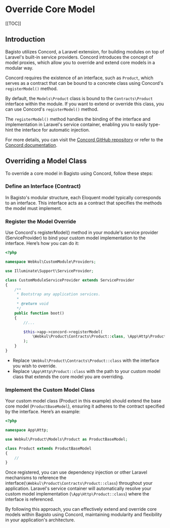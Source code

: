 # Override Core Model

[[TOC]]

## Introduction

Bagisto utilizes Concord, a Laravel extension, for building modules on top of Laravel's built-in service providers. Concord introduces the concept of model proxies, which allow you to override and extend core models in a modular way.

Concord requires the existence of an interface, such as `Product`, which serves as a contract that can be bound to a concrete class using Concord's `registerModel()` method.

By default, the `Models\Product` class is bound to the `Contracts\Product` interface within the module. If you want to extend or override this class, you can use Concord's `registerModel()` method.

The `registerModel()` method handles the binding of the interface and implementation in Laravel's service container, enabling you to easily type-hint the interface for automatic injection.

For more details, you can visit the [Concord GitHub repository](https://github.com/artkonekt/concord) or refer to the [Concord documentation](https://artkonekt.github.io/concord/#/).

## Overriding a Model Class

To override a core model in Bagisto using Concord, follow these steps:

### Define an Interface (Contract)

In Bagisto's modular structure, each Eloquent model typically corresponds to an interface. This interface acts as a contract that specifies the methods the model must implement.

### Register the Model Override

Use Concord's registerModel() method in your module's service provider (ServiceProvider) to bind your custom model implementation to the interface. Here’s how you can do it:

```php
<?php

namespace Webkul\CustomModule\Providers;

use Illuminate\Support\ServiceProvider;

class CustomModuleServiceProvider extends ServiceProvider
{
    /**
     * Bootstrap any application services.
     *
     * @return void
     */
    public function boot()
    {
        //...

        $this->app->concord->registerModel(
            \Webkul\Product\Contracts\Product::class, \App\Http\Product::class
        );
    }
}
```

- Replace `\Webkul\Product\Contracts\Product::class` with the interface you wish to override.
- Replace `\App\Http\Product::class` with the path to your custom model class that extends the core model you are overriding.

### Implement the Custom Model Class

Your custom model class (Product in this example) should extend the base core model (`ProductBaseModel`), ensuring it adheres to the contract specified by the interface. Here’s an example:

```php
<?php

namespace App\Http;

use Webkul\Product\Models\Product as ProductBaseModel;

class Product extends ProductBaseModel
{
    //
}
```

Once registered, you can use dependency injection or other Laravel mechanisms to reference the interface(`\Webkul\Product\Contracts\Product::class`) throughout your application. Laravel's service container will automatically resolve your custom model implementation (`\App\Http\Product::class`) where the interface is referenced.

By following this approach, you can effectively extend and override core models within Bagisto using Concord, maintaining modularity and flexibility in your application's architecture.
